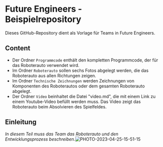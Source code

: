 Future Engineers - Beispielrepository 
====

Dieses GitHub-Repository dient als Vorlage für Teams in Future Engineers.

## Content

* Der Ordner `Programmcode` enthält den kompletten Programmcode, der für das Roboterauto verwendet wird.
* Im Ordner `Roboterauto` sollen sechs Fotos abgelegt werden, die das Roboterauto aus allen Richtungen zeigen.
* Im Ordner `Technische Zeichnungen` werden Zeichnungen von Komponenten des Roboterautos oder dem gesamten Roboterauto abgelegt.
* Der Ordner `Video` beinhaltet die Datei "video.md", die mit einem Link zu einem Youtube-Video befüllt werden muss. Das Video zeigt das Roboterauto beim Absolvieren des Spielfeldes.

## Einleitung

_In diesem Teil muss das Team das Roboterauto und den Entwicklungsprozess beschreiben._![PHOTO-2023-04-25-15-51-15](https://user-images.githubusercontent.com/131178788/235305585-3813cfa9-fe58-429f-ac3e-2bfa22f2d13f.jpg)
